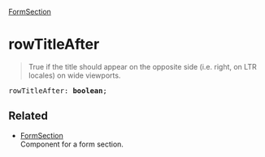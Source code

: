 [FormSection](FormSection.md)

# rowTitleAfter

> True if the title should appear on the opposite side (i.e. right, on LTR locales) on wide viewports.

<pre class="docgen_signature">rowTitleAfter: <b>boolean</b>;</pre>

## Related

- [<!--{ref:class}-->FormSection](FormSection.md) \
    Component for a form section.
